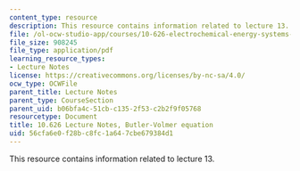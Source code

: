 ```yaml
---
content_type: resource
description: This resource contains information related to lecture 13.
file: /ol-ocw-studio-app/courses/10-626-electrochemical-energy-systems-spring-2014/56cfa6e0f28bc8fc1a647cbe679384d1_MIT10_626S14_S11lec13.pdf
file_size: 908245
file_type: application/pdf
learning_resource_types:
- Lecture Notes
license: https://creativecommons.org/licenses/by-nc-sa/4.0/
ocw_type: OCWFile
parent_title: Lecture Notes
parent_type: CourseSection
parent_uid: b06bfa4c-51cb-c135-2f53-c2b2f9f05768
resourcetype: Document
title: 10.626 Lecture Notes, Butler-Volmer equation
uid: 56cfa6e0-f28b-c8fc-1a64-7cbe679384d1
---
```

This resource contains information related to lecture 13.